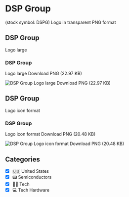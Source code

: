 # DSP Group
 (stock symbol: DSPG) Logo in transparent PNG format

## DSP Group
 Logo large

### DSP Group
 Logo large Download PNG (22.97 KB)

![DSP Group
 Logo large Download PNG (22.97 KB)](/img/orig/DSPG_BIG-06425d42.png)

## DSP Group
 Logo icon format

### DSP Group
 Logo icon format Download PNG (20.48 KB)

![DSP Group
 Logo icon format Download PNG (20.48 KB)](/img/orig/DSPG-42d22213.png)



## Categories
- [x] 🇺🇸 United States
- [x] 📟 Semiconductors
- [x] 👩‍💻 Tech
- [x] 💻 Tech Hardware

